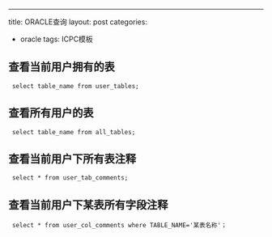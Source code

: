 ---
title: ORACLE查询
layout: post
categories:
- oracle
tags: ICPC模板

## 查看当前用户拥有的表

     select table_name from user_tables;

## 查看所有用户的表
  
     select table_name from all_tables;

## 查看当前用户下所有表注释

     select * from user_tab_comments;

## 查看当前用户下某表所有字段注释

     select * from user_col_comments where TABLE_NAME='某表名称'；